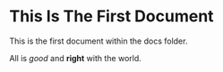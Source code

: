 # This Is The First Document

This is the first document within the docs folder. 

All is *good* and **right** with the world.